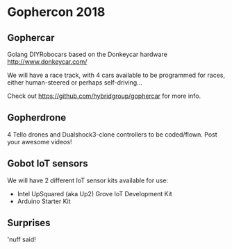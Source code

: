 # Gophercon 2018

## Gophercar

Golang DIYRobocars based on the Donkeycar hardware http://www.donkeycar.com/

We will have a race track, with 4 cars available to be programmed for races, either human-steered or perhaps self-driving...

Check out https://github.com/hybridgroup/gophercar for more info.

## Gopherdrone

4 Tello drones and Dualshock3-clone controllers to be coded/flown. Post your awesome videos!

## Gobot IoT sensors

We will have 2 different IoT sensor kits available for use:

- Intel UpSquared (aka Up2) Grove IoT Development Kit
- Arduino Starter Kit

## Surprises

'nuff said!
